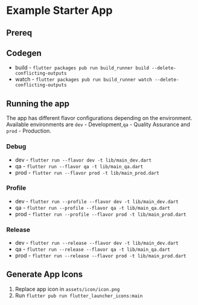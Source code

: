# Example Starter App

## Prereq

## Codegen

- build - `flutter packages pub run build_runner build --delete-conflicting-outputs`
- watch - `flutter packages pub run build_runner watch --delete-conflicting-outputs`


## Running the app

The app has different flavor configurations depending on the environment. Available environments are `dev` - Development,`qa` - Quality Assurance and `prod` - Production.

### Debug

- dev - `flutter run --flavor dev -t lib/main_dev.dart`
- qa - `flutter run --flavor qa -t lib/main_qa.dart`
- prod - `flutter run --flavor prod -t lib/main_prod.dart`

### Profile

- dev - `flutter run --profile --flavor dev -t lib/main_dev.dart`
- qa - `flutter run --profile --flavor qa -t lib/main_qa.dart`
- prod - `flutter run --profile --flavor prod -t lib/main_prod.dart`

### Release

- dev - `flutter run --release --flavor dev -t lib/main_dev.dart`
- qa - `flutter run --release --flavor qa -t lib/main_qa.dart`
- prod - `flutter run --release --flavor prod -t lib/main_prod.dart`

## Generate App Icons

1. Replace app icon in `assets/icon/icon.png`
2. Run `flutter pub run flutter_launcher_icons:main`

